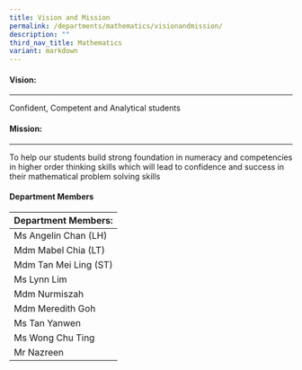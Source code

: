```yaml
---
title: Vision and Mission
permalink: /departments/mathematics/visionandmission/
description: ""
third_nav_title: Mathematics
variant: markdown
---
```

#### Vision:
-------

Confident, Competent and Analytical students

#### Mission:
--------

To help our students build strong foundation in numeracy and competencies in higher order thinking skills which will lead to confidence and success in their mathematical problem solving skills

#### Department Members


| Department Members: |
|---|
| Ms Angelin Chan (LH) |
| Mdm Mabel Chia (LT) |
| Mdm Tan Mei Ling (ST) |
| Ms Lynn Lim |
| Mdm Nurmiszah |
| Mdm Meredith Goh |
| Ms Tan Yanwen |
| Ms Wong Chu Ting |
| Mr Nazreen |